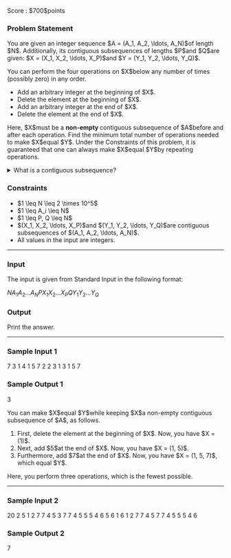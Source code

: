 
<div>

<span>

<span>

<p>
Score : $700$points
</p>

<div>

<section>

### **Problem Statement**

<p>
You are given an integer sequence $A = (A_1, A_2, \ldots, A_N)$of length $N$.
Additionally, its contiguous subsequences of lengths $P$and $Q$are given: $X = (X_1, X_2, \ldots, X_P)$and $Y = (Y_1, Y_2, \ldots, Y_Q)$.
</p>

<p>
You can perform the four operations on $X$below any number of times (possibly zero) in any order.
</p>

<ul>

<li>
Add an arbitrary integer at the beginning of $X$.
</li>

<li>
Delete the element at the beginning of $X$.
</li>

<li>
Add an arbitrary integer at the end of $X$.
</li>

<li>
Delete the element at the end of $X$.
</li>

</ul>

<p>
Here, $X$must be a 
<strong>
non-empty
</strong>
contiguous subsequence of $A$before and after each operation.
Find the minimum total number of operations needed to make $X$equal $Y$.
Under the Constraints of this problem, it is guaranteed that one can always make $X$equal $Y$by repeating operations.
</p>

<details>

<summary>
What is a contiguous subsequence?
</summary>

<p>
A sequence $X = (X_1, X_2, \ldots, X_P)$is a 
<strong>
contiguous subsequence
</strong>
of $A = (A_1, A_2, \ldots, A_N)$when there is an integer $l$satisfying $1 \leq l \leq N-P+1$such that $X_i = A_{l+i-1}$for every $i = 1, 2, \ldots, P$.

</p>

</details>

</section>

</div>

<div>

<section>

### **Constraints**

<ul>

<li>
$1 \leq N \leq 2 \times 10^5$
</li>

<li>
$1 \leq A_i \leq N$
</li>

<li>
$1 \leq P, Q \leq N$
</li>

<li>
$(X_1, X_2, \ldots, X_P)$and $(Y_1, Y_2, \ldots, Y_Q)$are contiguous subsequences of $(A_1, A_2, \ldots, A_N)$.
</li>

<li>
All values in the input are integers.
</li>

</ul>

</section>

</div>

---

<div>

<div>

<section>

### **Input**

<p>
The input is given from Standard Input in the following format:
</p>

<div>

$N$$A_1$$A_2$$\ldots$$A_N$$P$$X_1$$X_2$$\ldots$$X_P$$Q$$Y_1$$Y_2$$\ldots$$Y_Q$
</div>

</section>

</div>

<div>

<section>

### **Output**

<p>
Print the answer.
</p>

</section>

</div>

</div>

---

<div>

<section>

### **Sample Input 1**

<div>

7
3 1 4 1 5 7 2
2
3 1
3
1 5 7

</div>

</section>

</div>

<div>

<section>

### **Sample Output 1**

<div>

3

</div>

<p>
You can make $X$equal $Y$while keeping $X$a non-empty contiguous subsequence of $A$, as follows.
</p>

<ol>

<li>
First, delete the element at the beginning of $X$. Now, you have $X = (1)$.
</li>

<li>
Next, add $5$at the end of $X$. Now, you have $X = (1, 5)$.
</li>

<li>
Furthermore, add $7$at the end of $X$. Now, you have $X = (1, 5, 7)$, which equal $Y$.
</li>

</ol>

<p>
Here, you perform three operations, which is the fewest possible.
</p>

</section>

</div>

---

<div>

<section>

### **Sample Input 2**

<div>

20
2 5 1 2 7 7 4 5 3 7 7 4 5 5 5 4 6 5 6 1
6
1 2 7 7 4 5
7
7 4 5 5 5 4 6

</div>

</section>

</div>

<div>

<section>

### **Sample Output 2**

<div>

7

</div>

</section>

</div>

</span>

</span>

</div>

